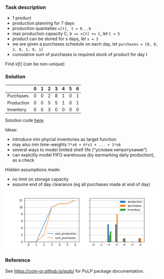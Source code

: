 ### Task description

- 1 product
- production planning for 7 days
- production quantaties `x[t], t = 0...6`
- max production capacity C, `0 <= x[t] <= C`, let `C = 5`
- product can be stored for s days, let `s = 3`
- we are given a purchases schedule on each day, let `purchases = [0, 0, 2, 8, 1, 0, 1]`
- cumulative sum of purchases is required stock of product for day t

Find x[t] (can be non-unique)

### Solution

|            |   0 |   1 |   2 |   3 |   4 |   5 |   6 |
|:-----------|----:|----:|----:|----:|----:|----:|----:|
| Purchases  |   0 |   0 |   2 |   8 |   1 |   0 |   1 |
| Production |   0 |   0 |   5 |   5 |   1 |   0 |   1 |
| Inventory  |   0 |   0 |   3 |   0 |   0 |   0 |   0 |

Solution code [here](simple_demo.py).

Ideas:

- introduce min phycial inventories as target function 
- may also min time-weights `7*x0 + 6*x1 + ... + 1*x6` 
- several ways to model limited shelf life ("условие непротухания")
- can explcitly model FIFO warehouse (by earmarking daily production), as a check

Hidden assumptions made:

- no limit on storage capacity
- assume end of day clearance (eg all purchases made at end of day)

![](lp.png)

### Reference

See <https://coin-or.github.io/pulp/> for PuLP package documentation.
